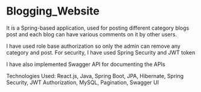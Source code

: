 # Blogging_Website
It is a Spring-based application, used for posting different category blogs post and each blog can have various comments on it by other users.

I have used role base authorization so only the admin can remove any category and post. For security, I have used Spring Security and JWT token

I have also implemented Swagger API for documenting the APIs

Technologies Used: React.js, Java, Spring Boot, JPA, Hibernate, Spring Security, JWT Authorization, MySQL, Pagination, Swagger UI
